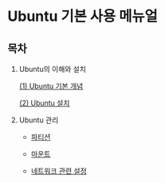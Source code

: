 # Ubuntu 기본 사용 메뉴얼

## 목차
1. Ubuntu의 이해와 설치

    [(1) Ubuntu 기본 개념]()

    [(2) Ubuntu 설치]()


2. Ubuntu 관리

    - [파티션](./env_management.md)

    - [마운트](./env_management.md)

    - [네트워크 관련 설정](./env_management.md)
